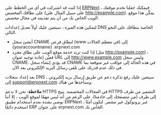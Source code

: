إذا كنت قد اشتركت في أي من الخطط على [ERPNext](https://erpnext.com/) ، فيمكنك جعلنا نخدم موقعك على نطاقك المخصص (على سبيل المثال على http://example.com). يمكّن هذا موقع الويب الخاص بك من أن يتم تقديمه في مجال مخصص.

لتمكين هذه الميزة ، سيتعين عليك أولاً تعديل إعدادات DNS الخاصة بنطاقك على النحو التالي.

* أنشئ سجل CNAME لنطاق فرعي (www في معظم الحالات) إلى {youraccountname} .erpnext.com
* إذا كنت تريد خدمة موقع الويب على نطاق مجرد (مثل http://example.com) ، فعيِّن إعادة توجيه عنوان URL إلى http://www.example.com وليس سجل CNAME. قد يؤدي إنشاء سجل CNAME في هذه الحالة إلى عواقب غير متوقعة بما في ذلك عدم قدرتك على تلقي رسائل البريد الإلكتروني بعد الآن.

بعد إعداد سجلات DNS ، سيتعين عليك رفع تذكرة دعم عن طريق إرسال بريد إلكتروني إلى support@erpnext.com وسنأخذها من هناك.

**ملاحظة**: نحن لا ندعم HTTPS في المجالات المخصصة. يتيح HTTPS التشفير من طرف إلى طرف (من متصفحك إلى خادمنا). على الرغم من أنه ليس مهمًا لموقع الويب ، إلا أننا نوصي بشدة بعدم استخدام تطبيق ERPNext عبر بروتوكول غير مشفر. لتكون آمنًا ، استخدم دائمًا ERP على عنوان erpnext.com الخاص بك.